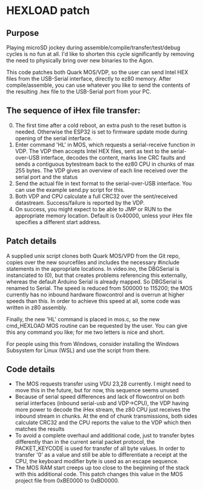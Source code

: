 # HEXLOAD patch
## Purpose
Playing microSD jockey during assemble/compile/transfer/test/debug cycles is no fun at all. I'd like to shorten this cycle significantly by removing the need to physically bring over new binaries to the Agon.

This code patches both Quark MOS/VDP, so the user can send Intel HEX files from the USB-Serial interface, directly to ez80 memory.
After compile/assemble, you can use whatever you like to send the contents of the resulting .hex file to the USB-Serial port from your PC.

## The sequence of iHex file transfer:
0. The first time after a cold reboot, an extra push to the reset button is needed. Otherwise the ESP32 is set to firmware update mode during opening of the serial interface. 
1. Enter command 'HL' in MOS, which requests a serial-receive function in VDP. The VDP then accepts Intel HEX files, sent as text to the serial-over-USB interface, decodes the content, marks line CRC faults and sends a contiguous bytestream back to the ez80 CPU in chunks of max 255 bytes. The VDP gives an overview of each line received over the serial port and the status
2. Send the actual file in text format to the serial-over-USB interface. You can use the example send.py script for this.
3. Both VDP and CPU calculate a full CRC32 over the sent/received datastream. Success/failure is reported by the VDP.
4. On success, you might expect to be able to JMP or RUN to the appropriate memory location. Default is 0x40000, unless your iHex file specifies a different start address. 

## Patch details
A supplied unix script clones both Quark MOS/VPD from the Git repo, copies over the new sourcefiles and includes the necessary #include statements in the appropriate locations.
In video.ino, the DBGSerial is instanciated to (0), but that creates problems referencing this externally, whereas the default Arduino Serial is already mapped. So DBGSerial is renamed to Serial. The speed is reduced from 500000 to 115200; the MOS currently has no inbound hardware flowcontrol and is overrun at higher speeds than this. In order to achieve this speed at all, some code was written in z80 assembly.

Finally, the new 'HL' command is placed in mos.c, so the new cmd_HEXLOAD MOS routine can be requested by the user. You can give this any command you like; for me two letters is nice and short.

For people using this from Windows, consider installing the Windows Subsystem for Linux (WSL) and use the script from there.

## Code details
- The MOS requests transfer using VDU 23,28 currently. I might need to move this in the future, but for now, this sequence seems unused
- Because of serial speed differences and lack of flowcontrol on both serial interfaces (inbound serial-usb and VDP->CPU), the VDP having more power to decode the iHex stream, the z80 CPU just receives the inbound stream in chunks. At the end of chunk transmissions, both sides calculate CRC32 and the CPU reports the value to the VDP which then matches the results
- To avoid a complete overhaul and additional code, just to transfer bytes differently than in the current serial packet protocol, the PACKET_KEYCODE is used for transfer of all byte values. In order to transfer '0' as a value and still be able to differentiate a receipt at the CPU, the keyboard modifier byte is used as an escape sequence.
- The MOS RAM start creeps up too close to the beginning of the stack with this additional code. This patch changes this value in the MOS project file from 0xBE0000 to 0xBD0000.